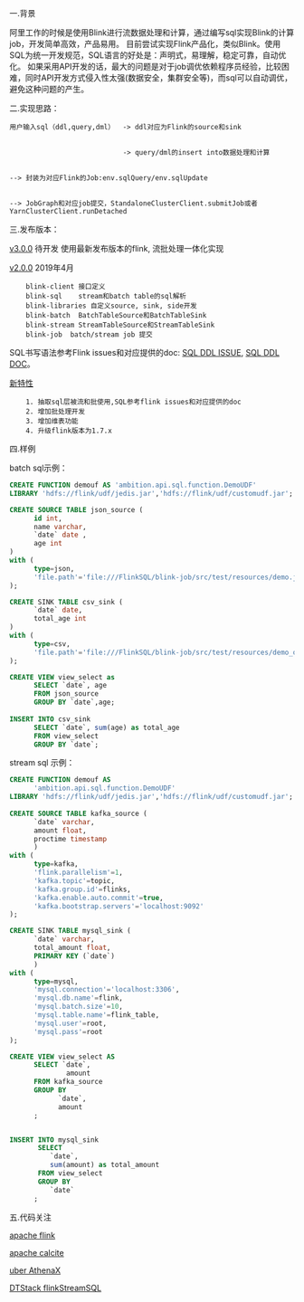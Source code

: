 一.背景
    
   阿里工作的时候是使用Blink进行流数据处理和计算，通过编写sql实现Blink的计算job，开发简单高效，产品易用。
   目前尝试实现Flink产品化，类似Blink。使用SQL为统一开发规范，SQL语言的好处是：声明式，易理解，稳定可靠，自动优化。
   如果采用API开发的话，最大的问题是对于job调优依赖程序员经验，比较困难，同时API开发方式侵入性太强(数据安全，集群安全等)，而sql可以自动调优，避免这种问题的产生。
   
二.实现思路：
   
    用户输入sql（ddl,query,dml）  -> ddl对应为Flink的source和sink
                           
                           
                                -> query/dml的insert into数据处理和计算
                           
                           
    --> 封装为对应Flink的Job:env.sqlQuery/env.sqlUpdate
    
    
    --> JobGraph和对应job提交，StandaloneClusterClient.submitJob或者YarnClusterClient.runDetached

三.发布版本：
    
   [v3.0.0](https://github.com/ambition119/FlinkSQL/tree/v3.0.0)   待开发
         使用最新发布版本的flink, 流批处理一体化实现
  
  
   [v2.0.0](https://github.com/ambition119/FlinkSQL/tree/v2.0.0)   2019年4月
   
        blink-client 接口定义
        blink-sql    stream和batch table的sql解析
        blink-libraries 自定义source, sink, side开发
        blink-batch  BatchTableSource和BatchTableSink
        blink-stream StreamTableSource和StreamTableSink
        blink-job  batch/stream job 提交
   
   SQL书写语法参考Flink issues和对应提供的doc:
        [SQL DDL ISSUE](https://issues.apache.org/jira/browse/FLINK-8039),
        [SQL DDL DOC](https://docs.google.com/document/d/1TTP-GCC8wSsibJaSUyFZ_5NBAHYEB1FVmPpP7RgDGBA/edit?usp=sharing)。
       
   [新特性](/doc/v2.0.0.md)
        
        1. 抽取sql层被流和批使用,SQL参考flink issues和对应提供的doc
        2. 增加批处理开发
        3. 增加维表功能
        4. 升级flink版本为1.7.x
           
四.样例

batch sql示例：
```sql
CREATE FUNCTION demouf AS 'ambition.api.sql.function.DemoUDF' 
LIBRARY 'hdfs://flink/udf/jedis.jar','hdfs://flink/udf/customudf.jar';

CREATE SOURCE TABLE json_source (
      id int, 
      name varchar, 
      `date` date , 
      age int
) 
with (
      type=json,
      'file.path'='file:///FlinkSQL/blink-job/src/test/resources/demo.json'
);

CREATE SINK TABLE csv_sink (
      `date` date, 
      total_age int
) 
with (
      type=csv,
      'file.path'='file:///FlinkSQL/blink-job/src/test/resources/demo_out.csv'
);

CREATE VIEW view_select as  
      SELECT `date`, age 
      FROM json_source 
      GROUP BY `date`,age;
  
INSERT INTO csv_sink 
      SELECT `date`, sum(age) as total_age
      FROM view_select 
      GROUP BY `date`;

```
stream sql 示例：
```sql
CREATE FUNCTION demouf AS 
      'ambition.api.sql.function.DemoUDF' 
LIBRARY 'hdfs://flink/udf/jedis.jar','hdfs://flink/udf/customudf.jar';
      
CREATE SOURCE TABLE kafka_source (
      `date` varchar,
      amount float, 
      proctime timestamp
      ) 
with (
      type=kafka,
      'flink.parallelism'=1,
      'kafka.topic'=topic,
      'kafka.group.id'=flinks,
      'kafka.enable.auto.commit'=true,
      'kafka.bootstrap.servers'='localhost:9092'
);

CREATE SINK TABLE mysql_sink (
      `date` varchar, 
      total_amount float, 
      PRIMARY KEY (`date`)
      ) 
with (
      type=mysql,
      'mysql.connection'='localhost:3306',
      'mysql.db.name'=flink,
      'mysql.batch.size'=10,
      'mysql.table.name'=flink_table,
      'mysql.user'=root,
      'mysql.pass'=root
);

CREATE VIEW view_select AS 
      SELECT `date`, 
              amount 
      FROM kafka_source 
      GROUP BY 
            `date`,
            amount
      ;


INSERT INTO mysql_sink 
       SELECT 
          `date`, 
          sum(amount) as total_amount
       FROM view_select 
       GROUP BY 
          `date`
      ;
```

五.代码关注

[apache flink](https://github.com/apache/flink)


[apache calcite](https://github.com/apache/calcite)


[uber AthenaX](https://github.com/uber/AthenaX)


[DTStack flinkStreamSQL](https://github.com/DTStack/flinkStreamSQL)  